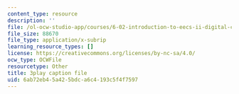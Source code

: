 ```yaml
---
content_type: resource
description: ''
file: /ol-ocw-studio-app/courses/6-02-introduction-to-eecs-ii-digital-communication-systems-fall-2012/6ab72eb45a425bdca6c4193c5f4f7597_RN4gSBTANUY.vtt
file_size: 88670
file_type: application/x-subrip
learning_resource_types: []
license: https://creativecommons.org/licenses/by-nc-sa/4.0/
ocw_type: OCWFile
resourcetype: Other
title: 3play caption file
uid: 6ab72eb4-5a42-5bdc-a6c4-193c5f4f7597
---
```

